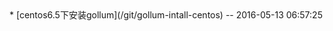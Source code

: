 <!-- --- title : 标签列表：gollum -->* [centos6.5下安装gollum](/git/gollum-intall-centos) -- 2016-05-13 06:57:25
